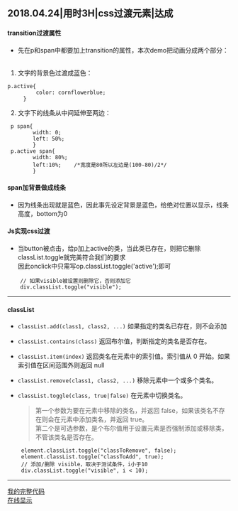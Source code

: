 <!-- 日期、学习用时、学习目标、是否达成 -->
2018.04.24|用时3H|css过渡元素|达成
---
<!-- 学的哪些比较透彻，说说自己的理解 -->
#### transition过渡属性

- 先在p和span中都要加上transition的属性，本次demo把动画分成两个部分：   
1. 文字的背景色过渡成蓝色：
 ```
 p.active{
          color: cornflowerblue;
      }
  ```  
 2. 文字下的线条从中间延伸至两边：
```
 p span{
        width: 0;
        left: 50%;
        }
 p.active span{
        width: 80%;
        left:10%;    /*宽度是80所以左边是(100-80)/2*/
        }
```
#### span加背景做成线条
- 因为线条出现就是蓝色，因此事先设定背景是蓝色，给绝对位置以显示，线条高度，bottom为0

#### Js实现css过渡
- 当button被点击，给p加上active的类，当此类已存在，则把它删除  
classList.toggle就完美符合我们的要求  
因此onclick中只需写op.classList.toggle('active');即可
```
    // 如果visible被设置则删除它，否则添加它
    div.classList.toggle("visible");
```

---
<!-- 哪些了解了一些，还需要继续深入阅读 -->
#### classList

- `classList.add(class1, class2, ...)`  如果指定的类名已存在，则不会添加  

- `classList.contains(class)`  返回布尔值，判断指定的类名是否存在。  

- `classList.item(index)`  返回类名在元素中的索引值。索引值从 0 开始。如果索引值在区间范围外则返回 null  

- `classList.remove(class1, class2, ...)`  移除元素中一个或多个类名。  

- `classList.toggle(class, true|false)`  在元素中切换类名。
    >第一个参数为要在元素中移除的类名，并返回 false，如果该类名不存在则会在元素中添加类名，并返回 true。  
       第二个是可选参数，是个布尔值用于设置元素是否强制添加或移除类，不管该类名是否存在。  

       element.classList.toggle("classToRemove", false);   
       element.classList.toggle("classToAdd", true);  
       // 添加/删除 visible，取决于测试条件，i小于10  
       div.classList.toggle("visible", i < 10);
               
---
[我的完整代码](https://github.com/zooeydotmango/notesOnTheWay/blob/master/Demo/cssDemo/cssTask01.html)  
[在线显示](https://codepen.io/zooeydotmango/full/LmNJRg/)
